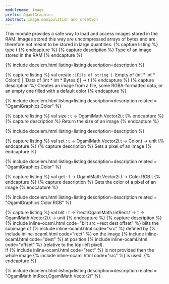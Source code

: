 ```yaml
---
modulename: Image 
prefix: OgamlGraphics
abstract: Image manipulation and creation
---
```



This module provides a safe way to load and access images stored in the RAM.
 Images stored this way are uncompressed arrays of bytes and are therefore
 not meant to be stored in large quantities.
{% capture listing %}
type t
{% endcapture %}
{% capture description %}
Type of an image stored in the RAM
{% endcapture %}

{% include docelem.html listing=listing description=description   %}

{% capture listing %}
val create : [`File of string | `Empty of (int * int * Color.t) | `Data of (int * int * Bytes.t)] -> t
{% endcapture %}
{% capture description %}
Creates an image from a file, some RGBA-formatted data, or an empty one
 filled with a default color
{% endcapture %}

{% include docelem.html listing=listing description=description  related = "OgamlGraphics.Color" %}

{% capture listing %}
val size : t -> OgamlMath.Vector2i.t
{% endcapture %}
{% capture description %}
Return the size of an image
{% endcapture %}

{% include docelem.html listing=listing description=description   %}

{% capture listing %}
val set : t -> OgamlMath.Vector2i.t -> Color.t -> unit
{% endcapture %}
{% capture description %}
Sets a pixel of an image
{% endcapture %}

{% include docelem.html listing=listing description=description  related = "OgamlGraphics.Color" %}

{% capture listing %}
val get : t -> OgamlMath.Vector2i.t -> Color.RGB.t
{% endcapture %}
{% capture description %}
Gets the color of a pixel of an image
{% endcapture %}

{% include docelem.html listing=listing description=description  related = "OgamlGraphics.Color.RGB" %}

{% capture listing %}
val blit : t -> ?rect:OgamlMath.IntRect.t -> t -> OgamlMath.Vector2i.t -> unit
{% endcapture %}
{% capture description %}
{% include inline-ocaml.html code="blit src ~rect dest offset" %} blits the subimage of {% include inline-ocaml.html code="src" %} defined by {% include inline-ocaml.html code="rect" %}
 on the image {% include inline-ocaml.html code="dest" %} at position {% include inline-ocaml.html code="offset" %} (relative to the top-left pixel).<br/>
 If {% include inline-ocaml.html code="rect" %} is not provided then the whole image {% include inline-ocaml.html code="src" %} is used.
{% endcapture %}

{% include docelem.html listing=listing description=description  related = "OgamlMath.IntRect,OgamlMath.Vector2i" %}

